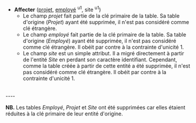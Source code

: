 <!-- Generated by Mocodo 4.0.1 -->

- **Affecter** (<ins>projet</ins>, <ins>employé</ins> <sup>u1</sup>, site <sup>u1</sup>)
  - Le champ _projet_ fait partie de la clé primaire de la table. Sa table d'origine (_Projet_) ayant été supprimée, il n'est pas considéré comme clé étrangère.
  - Le champ _employé_ fait partie de la clé primaire de la table. Sa table d'origine (_Employé_) ayant été supprimée, il n'est pas considéré comme clé étrangère. Il obéit par contre à la contrainte d'unicité 1.
  - Le champ _site_ est un simple attribut. Il a migré directement à partir de l'entité _Site_ en perdant son caractère identifiant. Cependant, comme la table créée à partir de cette entité a été supprimée, il n'est pas considéré comme clé étrangère. Il obéit par contre à la contrainte d'unicité 1.
<br>
----


**NB.** Les tables _Employé_, _Projet_ et _Site_ ont été supprimées car elles étaient réduites à la clé primaire de leur entité d'origine.
